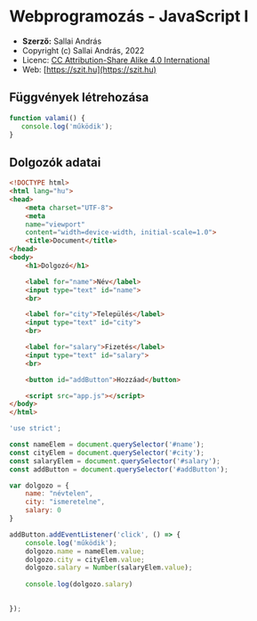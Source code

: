# Webprogramozás - JavaScript I

* **Szerző:** Sallai András
* Copyright (c) Sallai András, 2022
* Licenc: [CC Attribution-Share Alike 4.0 International](https://creativecommons.org/licenses/by-sa/4.0/)
* Web: [https://szit.hu](https://szit.hu)

## Függvények létrehozása

```javascript
function valami() {
   console.log('működik');
}
```

## Dolgozók adatai

```html
<!DOCTYPE html>
<html lang="hu">
<head>
    <meta charset="UTF-8">    
    <meta 
    name="viewport" 
    content="width=device-width, initial-scale=1.0">
    <title>Document</title>
</head>
<body>
    <h1>Dolgozó</h1>

    <label for="name">Név</label>
    <input type="text" id="name">
    <br>

    <label for="city">Település</label>
    <input type="text" id="city">
    <br>

    <label for="salary">Fizetés</label>
    <input type="text" id="salary">
    <br>

    <button id="addButton">Hozzáad</button>

    <script src="app.js"></script>
</body>
</html>
```

```javascript
'use strict';

const nameElem = document.querySelector('#name');
const cityElem = document.querySelector('#city');
const salaryElem = document.querySelector('#salary');
const addButton = document.querySelector('#addButton');

var dolgozo = {
    name: "névtelen",
    city: "ismeretelne",
    salary: 0
}

addButton.addEventListener('click', () => {
    console.log('működik');
    dolgozo.name = nameElem.value;
    dolgozo.city = cityElem.value;
    dolgozo.salary = Number(salaryElem.value);
    
    console.log(dolgozo.salary)

    
});
```
